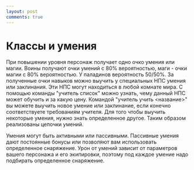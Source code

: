 ```yaml
---
layout: post
comments: true
---
```


# Классы и умения

При повышении уровня персонаж получает одно очко умения или магии. Воины получают очки умений с 80% вероятностью, маги - очки магии с 80% вероятностью. У паладинов вероятность 50/50%. За полученные очки навыков можно выучить у специальных НПС умения или заклинания. Эти НПС могут находиться в любой комнате мира. С помощью команды "учитель список" можно узнать, чему данный НПС может обучить и за какую цену. Командой "учитель учить <название>" вы можете выучить новое умение или заклинание, если конечно соответствуете требованиям учителя. Для того чтобы выучить некоторые умения, нужно знать определенное другое. Таким образом реализованы цепочки умений.

Умения могут быть активными или пассивными. Пассивные умения дают постоянные бонусы или позволяют вам использовать определенное снаряжение. Урон от умений зависит от параметров вашего персонажа и его экипировки, поэтому под каждое умение надо подбирать определенное снаряжение.
